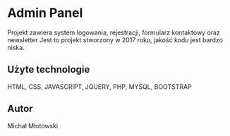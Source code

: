 # Admin Panel

Projekt zawiera system logowania, rejestracji, formularz kontaktowy oraz newsletter
Jest to projekt stworzony w 2017 roku, jakość kodu jest bardzo niska.

## Użyte technologie

HTML, CSS, JAVASCRIPT, JQUERY, PHP, MYSQL, BOOTSTRAP

## Autor

Michał Młotowski
